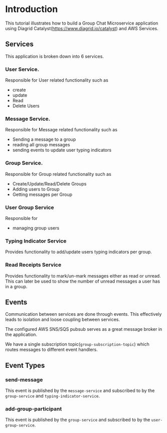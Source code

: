 # Introduction

This tutorial illustrates how to build a Group Chat Microservice application
using Diagrid Catalyst(https://www.diagrid.io/catalyst) and AWS Services.

## Services

This application is broken down into 6 services.

### User Service.

Responsible for User related functionality such as

- create
- update
- Read
- Delete Users

### Message Service.

Responsible for Message related functionality such as

- Sending a message to a group
- reading all group messages
- sending events to update user typing indicators

### Group Service.

Responsible for Group related functionality such as

- Create/Update/Read/Delete Groups
- Adding users to Group
- Getting messages per Group

### User Group Service

Responsible for

- managing group users

### Typing Indicator Service

Provides functionality to add/update users typing indicators per group.

### Read Receipts Service

Provides functionality to mark/un-mark messages either as read or unread. This
can later be used to show the number of unread messages a user has in a group.

## Events

Communication between services are done through events. This effectively leads
to isolation and loose coupling between services.

The configured AWS SNS/SQS pubsub serves as a great message broker in the
application.

We have a single subscription topic(`group-subscription-topic`) which routes
messages to different event handlers.

## Event Types

### send-message

This event is published by the `message-service` and subscribed to by the
`group-service` and `typing-indicator-service`.

### add-group-participant

This event is published by the `group-service` and subscribed to by the
`user-group-service`.
